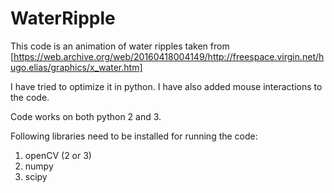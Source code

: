# WaterRipple

This code is an animation of water ripples taken from [https://web.archive.org/web/20160418004149/http://freespace.virgin.net/hugo.elias/graphics/x_water.htm]

I have tried to optimize it in python. I have also added mouse interactions to the code.

Code works on both python 2 and 3.

Following libraries need to be installed for running the code:
1. openCV (2 or 3)
2. numpy
3. scipy
